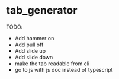 # tab_generator

TODO:
- Add hammer on
- Add pull off
- Add slide up
- Add slide down
- make the tab readable from cli
- go to js with js doc instead of typescript

